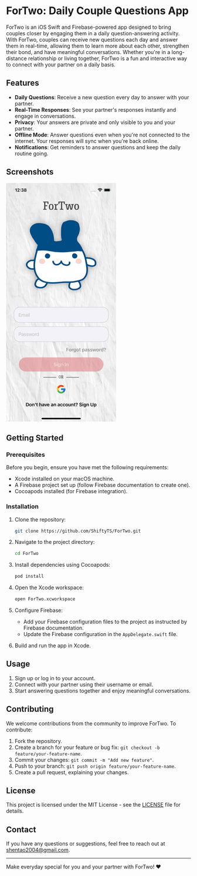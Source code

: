 # ForTwo: Daily Couple Questions App

ForTwo is an iOS Swift and Firebase-powered app designed to bring couples closer by engaging them in a daily question-answering activity. With ForTwo, couples can receive new questions each day and answer them in real-time, allowing them to learn more about each other, strengthen their bond, and have meaningful conversations. Whether you're in a long-distance relationship or living together, ForTwo is a fun and interactive way to connect with your partner on a daily basis.

## Features

- **Daily Questions**: Receive a new question every day to answer with your partner.
- **Real-Time Responses**: See your partner's responses instantly and engage in conversations.
- **Privacy**: Your answers are private and only visible to you and your partner.
- **Offline Mode**: Answer questions even when you're not connected to the internet. Your responses will sync when you're back online.
- **Notifications**: Get reminders to answer questions and keep the daily routine going.

## Screenshots

<img src="/ForTwo/Screenshots/Login.png" width="300" height="649">

## Getting Started

### Prerequisites

Before you begin, ensure you have met the following requirements:

- Xcode installed on your macOS machine.
- A Firebase project set up (follow Firebase documentation to create one).
- Cocoapods installed (for Firebase integration).

### Installation

1. Clone the repository:

   ```bash
   git clone https://github.com/ShiftyTS/ForTwo.git
   ```

2. Navigate to the project directory:

   ```bash
   cd ForTwo
   ```

3. Install dependencies using Cocoapods:

   ```bash
   pod install
   ```

4. Open the Xcode workspace:

   ```bash
   open ForTwo.xcworkspace
   ```

5. Configure Firebase:

   - Add your Firebase configuration files to the project as instructed by Firebase documentation.
   - Update the Firebase configuration in the `AppDelegate.swift` file.

6. Build and run the app in Xcode.

## Usage

1. Sign up or log in to your account.
2. Connect with your partner using their username or email.
3. Start answering questions together and enjoy meaningful conversations.

## Contributing

We welcome contributions from the community to improve ForTwo. To contribute:

1. Fork the repository.
2. Create a branch for your feature or bug fix: `git checkout -b feature/your-feature-name`.
3. Commit your changes: `git commit -m "Add new feature"`.
4. Push to your branch: `git push origin feature/your-feature-name`.
5. Create a pull request, explaining your changes.

## License

This project is licensed under the MIT License - see the [LICENSE](LICENSE) file for details.


## Contact

If you have any questions or suggestions, feel free to reach out at [shentao2004@gmail.com](mailto:shentao2004@gmail.com).

---

Make everyday special for you and your partner with ForTwo! ❤️
